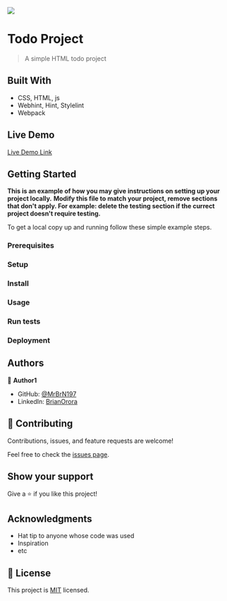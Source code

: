 ![](https://img.shields.io/badge/Microverse-blueviolet)

# Todo Project

> A simple HTML todo project

## Built With

- CSS, HTML, js
- Webhint, Hint, Stylelint
- Webpack

## Live Demo

[Live Demo Link](https://mrbrn197.github.io/Todo-Project/)

## Getting Started

**This is an example of how you may give instructions on setting up your project locally.**
**Modify this file to match your project, remove sections that don't apply. For example: delete the testing section if the currect project doesn't require testing.**

To get a local copy up and running follow these simple example steps.

### Prerequisites

### Setup

### Install

### Usage

### Run tests

### Deployment

## Authors

👤 **Author1**

- GitHub: [@MrBrN197](https://github.com/githubhandle)
- LinkedIn: [BrianOrora](https://www.linkedin.com/in/brian-orora-2b7883a7/)

## 🤝 Contributing

Contributions, issues, and feature requests are welcome!

Feel free to check the [issues page](../../issues/).

## Show your support

Give a ⭐️ if you like this project!

## Acknowledgments

- Hat tip to anyone whose code was used
- Inspiration
- etc

## 📝 License

This project is [MIT](./MIT.md) licensed.
